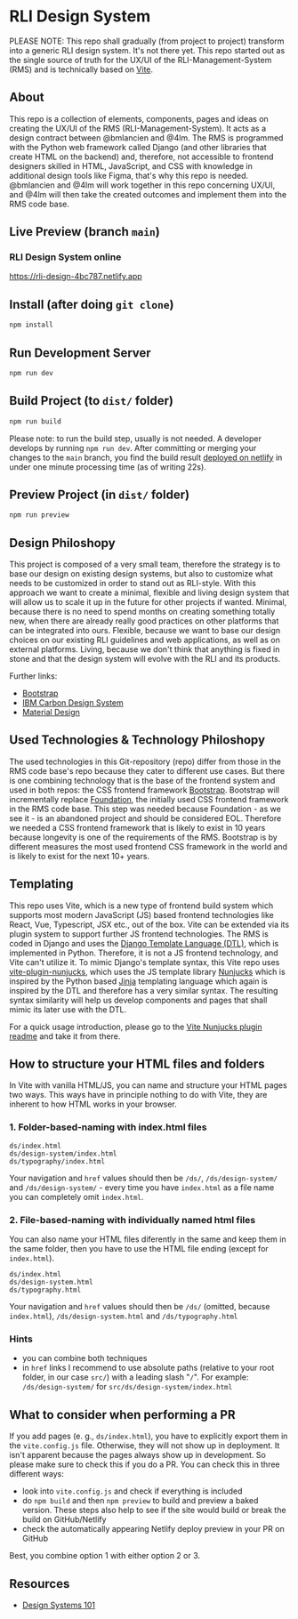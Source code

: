 # RLI Design System

PLEASE NOTE: This repo shall gradually (from project to project) transform into a generic RLI design system. It's not there yet. This repo started out as the single source of truth for the UX/UI of the RLI-Management-System (RMS) and is technically based on [Vite](https://vitejs.dev/).

## About

This repo is a collection of elements, components, pages and ideas on creating the UX/UI of the RMS (RLI-Management-System). It acts as a design contract between @bmlancien and @4lm. The RMS is programmed with the Python web framework called Django (and other libraries that create HTML on the backend) and, therefore, not accessible to frontend designers skilled in HTML, JavaScript, and CSS with knowledge in additional design tools like Figma, that's why this repo is needed. @bmlancien and @4lm will work together in this repo concerning UX/UI, and @4lm will then take the created outcomes and implement them into the RMS code base.

## Live Preview (branch `main`)

### RLI Design System online

https://rli-design-4bc787.netlify.app

## Install (after doing `git clone`)

```bash
npm install
```

## Run Development Server

```bash
npm run dev
```

## Build Project (to `dist/` folder)

```bash
npm run build
```

Please note: to run the build step, usually is not needed. A developer develops by running `npm run dev`. After committing or merging your changes to the `main` branch, you find the build result [deployed on netlify](https://rli-design-4bc787.netlify.app) in under one minute processing time (as of writing 22s).

## Preview Project (in `dist/` folder)

```bash
npm run preview
```

## Design Philoshopy

This project is composed of a very small team, therefore the strategy is to base our design on existing design systems, but also to customize what needs to be customized in order to stand out as RLI-style. With this approach we want to create a minimal, flexible and living design system that will allow us to scale it up in the future for other projects if wanted. Minimal, because there is no need to spend months on creating something totally new, when there are already really good practices on other platforms that can be integrated into ours. Flexible, because we want to base our design choices on our existing RLI guidelines and web applications, as well as on external platforms. Living, because we don't think that anything is fixed in stone and that the design system will evolve with the RLI and its products.

Further links:

- [Bootstrap](https://getbootstrap.com/)
- [IBM Carbon Design System](https://www.carbondesignsystem.com/)
- [Material Design](https://material.io/)

## Used Technologies & Technology Philoshopy

The used technologies in this Git-repository (repo) differ from those in the RMS code base's repo because they cater to different use cases. But there is one combining technology that is the base of the frontend system and used in both repos: the CSS frontend framework [Bootstrap](https://getbootstrap.com/). Bootstrap will incrementally replace [Foundation](https://get.foundation/), the initially used CSS frontend framework in the RMS code base. This step was needed because Foundation - as we see it - is an abandoned project and should be considered EOL. Therefore we needed a CSS frontend framework that is likely to exist in 10 years because longevity is one of the requirements of the RMS. Bootstrap is by different measures the most used frontend CSS framework in the world and is likely to exist for the next 10+ years.

## Templating

This repo uses Vite, which is a new type of frontend build system which supports most modern JavaScript (JS) based frontend technologies like React, Vue, Typescript, JSX etc., out of the box. Vite can be extended via its plugin system to support further JS frontend technologies. The RMS is coded in Django and uses the [Django Template Language (DTL)](https://docs.djangoproject.com/en/dev/ref/templates/language/), which is implemented in Python. Therefore, it is not a JS frontend technology, and Vite can't utilize it. To mimic Django's template syntax, this Vite repo uses [vite-plugin-nunjucks](https://github.com/Jax-p/vite-plugin-nunjucks), which uses the JS template library [Nunjucks](https://github.com/mozilla/nunjucks) which is inspired by the Python based [Jinja](https://jinja.palletsprojects.com/en/3.0.x/) templating language which again is inspired by the DTL and therefore has a very similar syntax. The resulting syntax similarity will help us develop components and pages that shall mimic its later use with the DTL.

For a quick usage introduction, please go to the [Vite Nunjucks plugin readme](https://github.com/Jax-p/vite-plugin-nunjucks) and take it from there.

## How to structure your HTML files and folders

In Vite with vanilla HTML/JS, you can name and structure your HTML pages two ways. This ways have in principle nothing to do with Vite, they are inherent to how HTML works in your browser.

### 1. Folder-based-naming with index.html files

```
ds/index.html
ds/design-system/index.html
ds/typography/index.html
```

Your navigation and `href` values should then be `/ds/`, `/ds/design-system/` and `/ds/design-system/` - every time you have `index.html` as a file name you can completely omit `index.html`.

### 2. File-based-naming with individually named html files

You can also name your HTML files diferently in the same and keep them in the same folder, then you have to use the HTML file ending (except for `index.html`).

```
ds/index.html
ds/design-system.html
ds/typography.html
```

Your navigation and `href` values should then be `/ds/` (omitted, because `index.html`), `/ds/design-system.html` and `/ds/typography.html`

### Hints

- you can combine both techniques
- in `href` links I recommend to use absolute paths (relative to your root folder, in our case `src/`) with a leading slash "`/`". For example: `/ds/design-system/` for `src/ds/design-system/index.html`

## What to consider when performing a PR

If you add pages (e. g., `ds/index.html`), you have to explicitly export them in the `vite.config.js` file. Otherwise, they will not show up in deployment. It isn't apparent because the pages always show up in development. So please make sure to check this if you do a PR. You can check this in three different ways:

- look into `vite.config.js` and check if everything is included
- do `npm build` and then `npm preview` to build and preview a baked version. These steps also help to see if the site would build or break the build on GitHub/Netlify
- check the automatically appearing Netlify deploy preview in your PR on GitHub

Best, you combine option 1 with either option 2 or 3.

## Resources

- [Design Systems 101](https://www.nngroup.com/articles/design-systems-101/)
